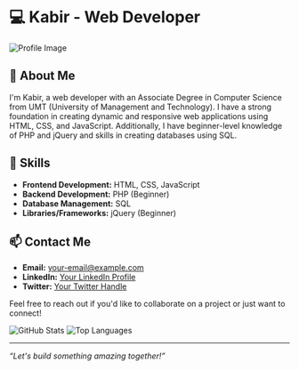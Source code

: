 # 💻 Kabir - Web Developer

![Profile Image](https://images.unsplash.com/photo-1603302576837-37561b2e2302?q=80&w=2068&auto=format&fit=crop&ixlib=rb-4.0.3&ixid=M3wxMjA3fDB8MHxwaG90by1wYWdlfHx8fGVufDB8fHx8fA%3D%3D)

## 👋 About Me

I'm Kabir, a web developer with an Associate Degree in Computer Science from UMT (University of Management and Technology). I have a strong foundation in creating dynamic and responsive web applications using HTML, CSS, and JavaScript. Additionally, I have beginner-level knowledge of PHP and jQuery and skills in creating databases using SQL.

## 🔧 Skills

- **Frontend Development:** HTML, CSS, JavaScript
- **Backend Development:** PHP (Beginner)
- **Database Management:** SQL
- **Libraries/Frameworks:** jQuery (Beginner)

## 📫 Contact Me

- **Email:** [your-email@example.com](mailto:your-email@example.com)
- **LinkedIn:** [Your LinkedIn Profile](#)
- **Twitter:** [Your Twitter Handle](#)

Feel free to reach out if you'd like to collaborate on a project or just want to connect!

![GitHub Stats](https://github-readme-stats.vercel.app/api?username=your-github-username&show_icons=true&theme=radical)
![Top Languages](https://github-readme-stats.vercel.app/api/top-langs/?username=your-github-username&layout=compact&theme=radical)

---

*“Let's build something amazing together!”*
